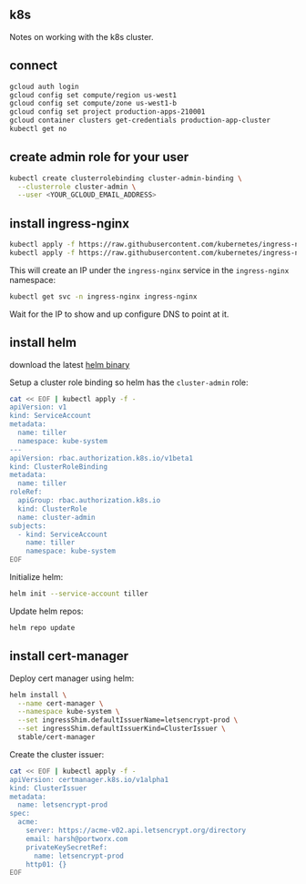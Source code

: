 ## k8s

Notes on working with the k8s cluster.

## connect

```bash
gcloud auth login
gcloud config set compute/region us-west1
gcloud config set compute/zone us-west1-b
gcloud config set project production-apps-210001
gcloud container clusters get-credentials production-app-cluster
kubectl get no
```

## create admin role for your user

```bash
kubectl create clusterrolebinding cluster-admin-binding \
  --clusterrole cluster-admin \
  --user <YOUR_GCLOUD_EMAIL_ADDRESS>
```

## install ingress-nginx

```bash
kubectl apply -f https://raw.githubusercontent.com/kubernetes/ingress-nginx/master/deploy/mandatory.yaml
kubectl apply -f https://raw.githubusercontent.com/kubernetes/ingress-nginx/master/deploy/provider/cloud-generic.yaml
```

This will create an IP under the `ingress-nginx` service in the `ingress-nginx` namespace:

```bash
kubectl get svc -n ingress-nginx ingress-nginx
```

Wait for the IP to show and up configure DNS to point at it.

## install helm

download the latest [helm binary](https://github.com/helm/helm/releases)

Setup a cluster role binding so helm has the `cluster-admin` role:

```bash
cat << EOF | kubectl apply -f -
apiVersion: v1
kind: ServiceAccount
metadata:
  name: tiller
  namespace: kube-system
---
apiVersion: rbac.authorization.k8s.io/v1beta1
kind: ClusterRoleBinding
metadata:
  name: tiller
roleRef:
  apiGroup: rbac.authorization.k8s.io
  kind: ClusterRole
  name: cluster-admin
subjects:
  - kind: ServiceAccount
    name: tiller
    namespace: kube-system
EOF
```

Initialize helm:

```bash
helm init --service-account tiller
```

Update helm repos:

```bash
helm repo update
```

## install cert-manager

Deploy cert manager using helm:

```bash
helm install \
  --name cert-manager \
  --namespace kube-system \
  --set ingressShim.defaultIssuerName=letsencrypt-prod \
  --set ingressShim.defaultIssuerKind=ClusterIssuer \
  stable/cert-manager
```

Create the cluster issuer:

```bash
cat << EOF | kubectl apply -f -
apiVersion: certmanager.k8s.io/v1alpha1
kind: ClusterIssuer
metadata:
  name: letsencrypt-prod
spec:
  acme:
    server: https://acme-v02.api.letsencrypt.org/directory
    email: harsh@portworx.com
    privateKeySecretRef:
      name: letsencrypt-prod
    http01: {}
EOF
```

